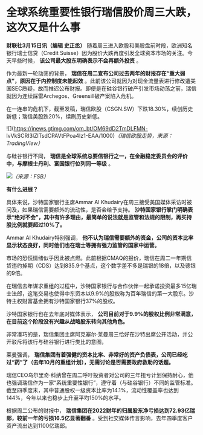 # 全球系统重要性银行瑞信股价周三大跌，这次又是什么事

**财联社3月15日讯（编辑 史正丞）** 随着周三进入欧股和美股盘前时段，欧洲知名银行瑞士信贷（Credit
Suisse）因为股价大跌再度引发全球资本市场的关注。今天早些时候， **该公司最大股东明确表示不会再额外投资** 。

作为最新一轮动荡的背景， **瑞信在周二宣布公司过去两年的财报存在“重大弱点”，原因在于内控制度未能起效**
。此前该公司就因为对现金流量表进行修改遭美国SEC质疑，故而推迟公布财报。即便是在硅谷银行破产引发市场动荡之前，瑞信就因为连续踩雷Archegos、Greensill破产案陷入危机。

在一连串的危机下，截至发稿，瑞信欧股（CSGN.SW）下跌18.30%，续创历史新低；瑞信美股跌20%，续刷历史新低。

![](https://inews.gtimg.com/om_bt/OM69dD2TmDLFMN-
lvVkSCRI3IZlTsdCPAVtFPoa4Iz1-EAA/1000)_（瑞信欧股走势，来源：TradingView）_

与硅谷银行不同， **瑞信是全球系统总要信银行之一，在金融稳定委员会的评价中，与摩根士丹利、富国银行位列同一等级** 。

![](https://inews.gtimg.com/om_bt/OMqMc0KqDSQOTqCEPG71g_39fl0p3NMHeNKqJXgaZAo6YAA/1000)_（来源：FSB）_

**有什么进展？**

具体来说，沙特国家银行主席Ammar Al Khudairy在周三接受美国媒体采访时被问及，如果瑞信需要额外的流动性，是否会给予支持。
**沙特国家银行掌门明确表示“绝对不会”，其中有许多理由，最简单的说法就是监管和法规的限制，再买持股比例就要超过10%了。**

Ammar Al Khudairy特别强调， **他不认为瑞信需要额外的资金，公司的资本比率显示状态良好，同时他们也在瑞士等拥有强力监管的国家中运营。**

市场的恐慌情绪似乎因此被点燃。此前根据CMAQ的报价，瑞信在周二一年期信贷违约掉期（CDS）达到835.9个基点，这个数字差不多是瑞银的18倍，以及德银的9倍。

在瑞信去年谋求重组的过程中，沙特国家银行与合作伙伴一起承诺投资最多15亿瑞士法郎，这笔交易也使得中东资本以9.9%的股权称为百年瑞信的第一大股东。沙特主权财富基金拥有沙特国家银行37%的股权。

沙特国家银行也在去年底对媒体表示， **公司目前对于9.9%的股权比例非常满意，在目前这个阶段没有兴趣从战略股东转向其他角色。**

非常凑巧的是，瑞信集团主席阿克塞尔·莱曼周三恰好在沙特出席公开活动，并公开驳斥将该行与硅谷银行进行类比的意图，

莱曼强调， **瑞信集团有着强健的资本比率、非常好的资产负债表，公司已经吃过“药”了（去年10月的重组计划），无需讨论是否需要政府救助的话题。**

瑞信CEO乌尔里奇·科纳曾在周二呼吁投资者对公司的三年扭亏计划保持耐心，他也强调瑞信作为一家“系统重要性银行”，遵守着（与硅谷银行）不同的监管标准。截至四季度末，其中普通股权一级资本比率为14.1%，流动性覆盖率也达到144%，今年以来也稳步上升至平均150%的水平。

根据周二公布的财报中， **瑞信集团在2022财年的归属股东净亏损达到72.93亿瑞郎，较前一年的亏损16.5亿显著翻番**
。受到社交媒体传言影响，去年四季度客户资产流出达到1100亿瑞郎。

